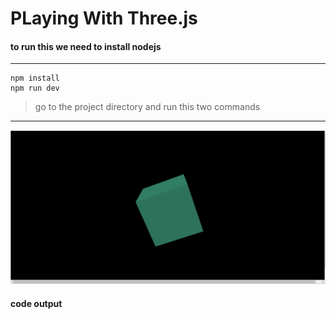 # PLaying With Three.js

#### to run this we need to install nodejs

---

```
npm install
npm run dev
```

> go to the project directory and run this two commands

---

![alt](./images/Screenshot%202023-03-05%20131423.png)

#### code output
